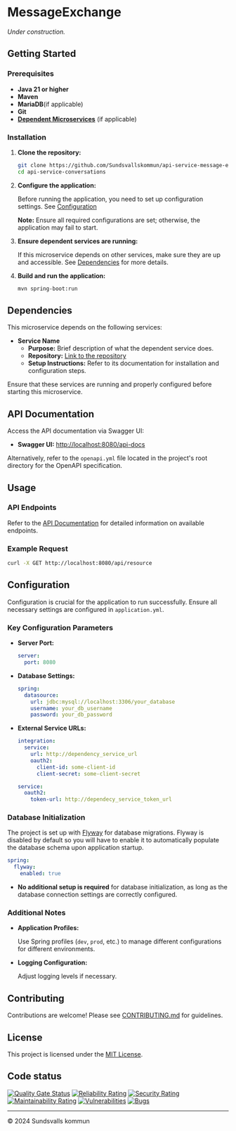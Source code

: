 # MessageExchange

_Under construction._

## Getting Started

### Prerequisites

- **Java 21 or higher**
- **Maven**
- **MariaDB**(if applicable)
- **Git**
- **[Dependent Microservices](#dependencies)** (if applicable)

### Installation

1. **Clone the repository:**

   ```bash
   git clone https://github.com/Sundsvallskommun/api-service-message-exchange.git
   cd api-service-conversations
   ```
2. **Configure the application:**

   Before running the application, you need to set up configuration settings.
   See [Configuration](#Configuration)

   **Note:** Ensure all required configurations are set; otherwise, the application may fail to start.

3. **Ensure dependent services are running:**

   If this microservice depends on other services, make sure they are up and accessible.
   See [Dependencies](#dependencies) for more details.

4. **Build and run the application:**

   ```bash
   mvn spring-boot:run
   ```

## Dependencies

This microservice depends on the following services:

- **Service Name**
  - **Purpose:** Brief description of what the dependent service does.
  - **Repository:** [Link to the repository](https://github.com/Sundsvallskommun/service_name)
  - **Setup Instructions:** Refer to its documentation for installation and configuration steps.

Ensure that these services are running and properly configured before starting this microservice.

## API Documentation

Access the API documentation via Swagger UI:

- **Swagger UI:** [http://localhost:8080/api-docs](http://localhost:8080/api-docs)

Alternatively, refer to the `openapi.yml` file located in the project's root directory for the OpenAPI specification.

## Usage

### API Endpoints

Refer to the [API Documentation](#api-documentation) for detailed information on available endpoints.

### Example Request

```bash
curl -X GET http://localhost:8080/api/resource
```

## Configuration

Configuration is crucial for the application to run successfully. Ensure all necessary settings are configured in
`application.yml`.

### Key Configuration Parameters

- **Server Port:**

  ```yaml
  server:
    port: 8080
  ```
- **Database Settings:**

  ```yaml
  spring:
    datasource:
      url: jdbc:mysql://localhost:3306/your_database
      username: your_db_username
      password: your_db_password
  ```
- **External Service URLs:**

  ```yaml
  integration:
    service:
      url: http://dependency_service_url
      oauth2:
        client-id: some-client-id
        client-secret: some-client-secret

  service:
    oauth2:
      token-url: http://dependecy_service_token_url
  ```

### Database Initialization

The project is set up with [Flyway](https://github.com/flyway/flyway) for database migrations. Flyway is disabled by
default so you will have to enable it to automatically populate the database schema upon application startup.

```yaml
spring:
  flyway:
    enabled: true
```

- **No additional setup is required** for database initialization, as long as the database connection settings are
  correctly configured.

### Additional Notes

- **Application Profiles:**

  Use Spring profiles (`dev`, `prod`, etc.) to manage different configurations for different environments.

- **Logging Configuration:**

  Adjust logging levels if necessary.

## Contributing

Contributions are welcome! Please
see [CONTRIBUTING.md](https://github.com/Sundsvallskommun/.github/blob/main/.github/CONTRIBUTING.md) for guidelines.

## License

This project is licensed under the [MIT License](LICENSE).

## Code status

[![Quality Gate Status](https://sonarcloud.io/api/project_badges/measure?project=Sundsvallskommun_api-service-message-exchange&metric=alert_status)](https://sonarcloud.io/summary/overall?id=Sundsvallskommun_api-service-message-exchange)
[![Reliability Rating](https://sonarcloud.io/api/project_badges/measure?project=Sundsvallskommun_api-service-message-exchange&metric=reliability_rating)](https://sonarcloud.io/summary/overall?id=Sundsvallskommun_api-service-message-exchange)
[![Security Rating](https://sonarcloud.io/api/project_badges/measure?project=Sundsvallskommun_api-service-message-exchange&metric=security_rating)](https://sonarcloud.io/summary/overall?id=Sundsvallskommun_api-service-message-exchange)
[![Maintainability Rating](https://sonarcloud.io/api/project_badges/measure?project=Sundsvallskommun_api-service-message-exchange&metric=sqale_rating)](https://sonarcloud.io/summary/overall?id=Sundsvallskommun_api-service-message-exchange)
[![Vulnerabilities](https://sonarcloud.io/api/project_badges/measure?project=Sundsvallskommun_api-service-message-exchange&metric=vulnerabilities)](https://sonarcloud.io/summary/overall?id=Sundsvallskommun_api-service-message-exchange)
[![Bugs](https://sonarcloud.io/api/project_badges/measure?project=Sundsvallskommun_api-service-message-exchange&metric=bugs)](https://sonarcloud.io/summary/overall?id=Sundsvallskommun_api-service-message-exchange)

---

© 2024 Sundsvalls kommun
